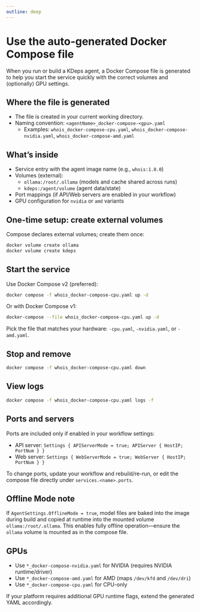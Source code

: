 ```yaml
---
outline: deep
---
```


# Use the auto-generated Docker Compose file

When you run or build a KDeps agent, a Docker Compose file is generated to help you start the service quickly with the correct volumes and (optionally) GPU settings.

## Where the file is generated

- The file is created in your current working directory.
- Naming convention: `<agentName>_docker-compose-<gpu>.yaml`
  - Examples: `whois_docker-compose-cpu.yaml`, `whois_docker-compose-nvidia.yaml`, `whois_docker-compose-amd.yaml`

## What’s inside

- Service entry with the agent image name (e.g., `whois:1.0.0`)
- Volumes (external):
  - `ollama:/root/.ollama` (models and cache shared across runs)
  - `kdeps:/agent/volume` (agent data/state)
- Port mappings (if API/Web servers are enabled in your workflow)
- GPU configuration for `nvidia` or `amd` variants

## One-time setup: create external volumes

Compose declares external volumes; create them once:

```bash
docker volume create ollama
docker volume create kdeps
```

## Start the service

Use Docker Compose v2 (preferred):

```bash
docker compose -f whois_docker-compose-cpu.yaml up -d
```

Or with Docker Compose v1:

```bash
docker-compose --file whois_docker-compose-cpu.yaml up -d
```

Pick the file that matches your hardware: `-cpu.yaml`, `-nvidia.yaml`, or `-amd.yaml`.

## Stop and remove

```bash
docker compose -f whois_docker-compose-cpu.yaml down
```

## View logs

```bash
docker compose -f whois_docker-compose-cpu.yaml logs -f
```

## Ports and servers

Ports are included only if enabled in your workflow settings:

- API server: `Settings { APIServerMode = true; APIServer { HostIP; PortNum } }`
- Web server: `Settings { WebServerMode = true; WebServer { HostIP; PortNum } }`

To change ports, update your workflow and rebuild/re-run, or edit the compose file directly under `services.<name>.ports`.

## Offline Mode note

If `AgentSettings.OfflineMode = true`, model files are baked into the image during build and copied at runtime into the mounted volume `ollama:/root/.ollama`. This enables fully offline operation—ensure the `ollama` volume is mounted as in the compose file.

## GPUs

- Use `*_docker-compose-nvidia.yaml` for NVIDIA (requires NVIDIA runtime/driver)
- Use `*_docker-compose-amd.yaml` for AMD (maps `/dev/kfd` and `/dev/dri`)
- Use `*_docker-compose-cpu.yaml` for CPU-only

If your platform requires additional GPU runtime flags, extend the generated YAML accordingly.


